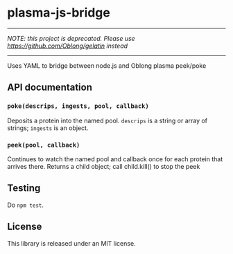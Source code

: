 # plasma-js-bridge


---

*NOTE: this project is deprecated.  Please use https://github.com/Oblong/gelatin instead*

---


Uses YAML to bridge between node.js and Oblong plasma peek/poke


## API documentation

### `poke(descrips, ingests, pool, callback)`

Deposits a protein into the named pool.  `descrips` is a string or array of strings; `ingests` is an object.


### `peek(pool, callback)`

Continues to watch the named pool and callback once for each protein that arrives there.  Returns a child object; call child.kill() to stop the peek


## Testing

Do `npm test`.

## License

This library is released under an MIT license.
